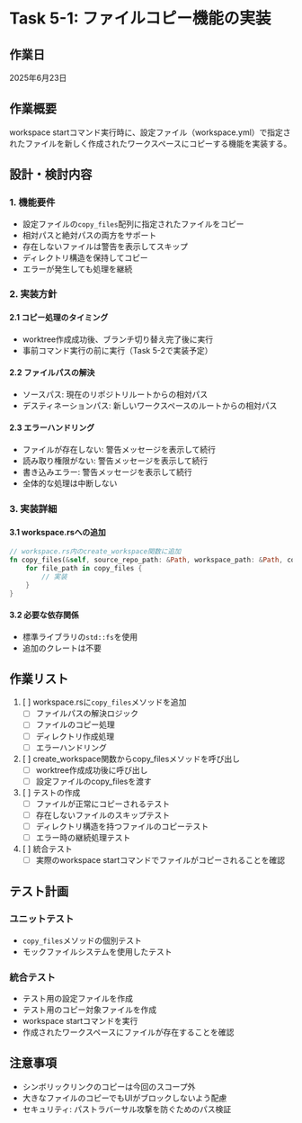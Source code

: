# Task 5-1: ファイルコピー機能の実装

## 作業日
2025年6月23日

## 作業概要
workspace startコマンド実行時に、設定ファイル（workspace.yml）で指定されたファイルを新しく作成されたワークスペースにコピーする機能を実装する。

## 設計・検討内容

### 1. 機能要件
- 設定ファイルの`copy_files`配列に指定されたファイルをコピー
- 相対パスと絶対パスの両方をサポート
- 存在しないファイルは警告を表示してスキップ
- ディレクトリ構造を保持してコピー
- エラーが発生しても処理を継続

### 2. 実装方針

#### 2.1 コピー処理のタイミング
- worktree作成成功後、ブランチ切り替え完了後に実行
- 事前コマンド実行の前に実行（Task 5-2で実装予定）

#### 2.2 ファイルパスの解決
- ソースパス: 現在のリポジトリルートからの相対パス
- デスティネーションパス: 新しいワークスペースのルートからの相対パス

#### 2.3 エラーハンドリング
- ファイルが存在しない: 警告メッセージを表示して続行
- 読み取り権限がない: 警告メッセージを表示して続行
- 書き込みエラー: 警告メッセージを表示して続行
- 全体的な処理は中断しない

### 3. 実装詳細

#### 3.1 workspace.rsへの追加
```rust
// workspace.rs内のcreate_workspace関数に追加
fn copy_files(&self, source_repo_path: &Path, workspace_path: &Path, copy_files: &[String]) {
    for file_path in copy_files {
        // 実装
    }
}
```

#### 3.2 必要な依存関係
- 標準ライブラリの`std::fs`を使用
- 追加のクレートは不要

## 作業リスト

1. [ ] workspace.rsに`copy_files`メソッドを追加
   - [ ] ファイルパスの解決ロジック
   - [ ] ファイルのコピー処理
   - [ ] ディレクトリ作成処理
   - [ ] エラーハンドリング

2. [ ] create_workspace関数からcopy_filesメソッドを呼び出し
   - [ ] worktree作成成功後に呼び出し
   - [ ] 設定ファイルのcopy_filesを渡す

3. [ ] テストの作成
   - [ ] ファイルが正常にコピーされるテスト
   - [ ] 存在しないファイルのスキップテスト
   - [ ] ディレクトリ構造を持つファイルのコピーテスト
   - [ ] エラー時の継続処理テスト

4. [ ] 統合テスト
   - [ ] 実際のworkspace startコマンドでファイルがコピーされることを確認

## テスト計画

### ユニットテスト
- `copy_files`メソッドの個別テスト
- モックファイルシステムを使用したテスト

### 統合テスト  
- テスト用の設定ファイルを作成
- テスト用のコピー対象ファイルを作成
- workspace startコマンドを実行
- 作成されたワークスペースにファイルが存在することを確認

## 注意事項
- シンボリックリンクのコピーは今回のスコープ外
- 大きなファイルのコピーでもUIがブロックしないよう配慮
- セキュリティ: パストラバーサル攻撃を防ぐためのパス検証
